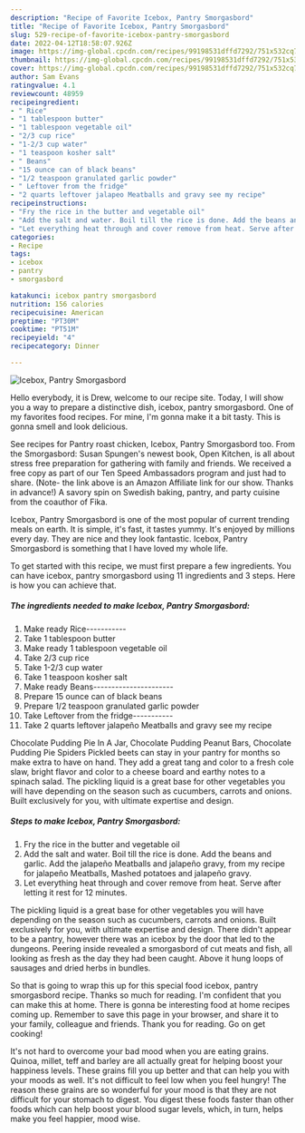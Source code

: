 ```yaml
---
description: "Recipe of Favorite Icebox, Pantry Smorgasbord"
title: "Recipe of Favorite Icebox, Pantry Smorgasbord"
slug: 529-recipe-of-favorite-icebox-pantry-smorgasbord
date: 2022-04-12T18:58:07.926Z
image: https://img-global.cpcdn.com/recipes/99198531dffd7292/751x532cq70/icebox-pantry-smorgasbord-recipe-main-photo.jpg
thumbnail: https://img-global.cpcdn.com/recipes/99198531dffd7292/751x532cq70/icebox-pantry-smorgasbord-recipe-main-photo.jpg
cover: https://img-global.cpcdn.com/recipes/99198531dffd7292/751x532cq70/icebox-pantry-smorgasbord-recipe-main-photo.jpg
author: Sam Evans
ratingvalue: 4.1
reviewcount: 48959
recipeingredient:
- " Rice"
- "1 tablespoon butter"
- "1 tablespoon vegetable oil"
- "2/3 cup rice"
- "1-2/3 cup water"
- "1 teaspoon kosher salt"
- " Beans"
- "15 ounce can of black beans"
- "1/2 teaspoon granulated garlic powder"
- " Leftover from the fridge"
- "2 quarts leftover jalapeo Meatballs and gravy see my recipe"
recipeinstructions:
- "Fry the rice in the butter and vegetable oil"
- "Add the salt and water. Boil till the rice is done. Add the beans and garlic. Add the jalapeño Meatballs and jalapeño gravy, from my recipe for jalapeño Meatballs, Mashed potatoes and jalapeño gravy."
- "Let everything heat through and cover remove from heat. Serve after letting it rest for 12 minutes."
categories:
- Recipe
tags:
- icebox
- pantry
- smorgasbord

katakunci: icebox pantry smorgasbord 
nutrition: 156 calories
recipecuisine: American
preptime: "PT30M"
cooktime: "PT51M"
recipeyield: "4"
recipecategory: Dinner

---
```



![Icebox, Pantry Smorgasbord](https://img-global.cpcdn.com/recipes/99198531dffd7292/751x532cq70/icebox-pantry-smorgasbord-recipe-main-photo.jpg)

Hello everybody, it is Drew, welcome to our recipe site. Today, I will show you a way to prepare a distinctive dish, icebox, pantry smorgasbord. One of my favorites food recipes. For mine, I'm gonna make it a bit tasty. This is gonna smell and look delicious.

See recipes for Pantry roast chicken, Icebox, Pantry Smorgasbord too. From the Smorgasbord: Susan Spungen&#39;s newest book, Open Kitchen, is all about stress free preparation for gathering with family and friends. We received a free copy as part of our Ten Speed Ambassadors program and just had to share. (Note- the link above is an Amazon Affiliate link for our show. Thanks in advance!) A savory spin on Swedish baking, pantry, and party cuisine from the coauthor of Fika.

Icebox, Pantry Smorgasbord is one of the most popular of current trending meals on earth. It is simple, it's fast, it tastes yummy. It's enjoyed by millions every day. They are nice and they look fantastic. Icebox, Pantry Smorgasbord is something that I have loved my whole life.


To get started with this recipe, we must first prepare a few ingredients. You can have icebox, pantry smorgasbord using 11 ingredients and 3 steps. Here is how you can achieve that.

<!--inarticleads1-->

##### The ingredients needed to make Icebox, Pantry Smorgasbord:

1. Make ready  Rice-----------
1. Take 1 tablespoon butter
1. Make ready 1 tablespoon vegetable oil
1. Take 2/3 cup rice
1. Take 1-2/3 cup water
1. Take 1 teaspoon kosher salt
1. Make ready  Beans----------------------
1. Prepare 15 ounce can of black beans
1. Prepare 1/2 teaspoon granulated garlic powder
1. Take  Leftover from the fridge-----------
1. Take 2 quarts leftover jalapeño Meatballs and gravy see my recipe


Chocolate Pudding Pie In A Jar, Chocolate Pudding Peanut Bars, Chocolate Pudding Pie Spiders Pickled beets can stay in your pantry for months so make extra to have on hand. They add a great tang and color to a fresh cole slaw, bright flavor and color to a cheese board and earthy notes to a spinach salad. The pickling liquid is a great base for other vegetables you will have depending on the season such as cucumbers, carrots and onions. Built exclusively for you, with ultimate expertise and design. 

<!--inarticleads2-->

##### Steps to make Icebox, Pantry Smorgasbord:

1. Fry the rice in the butter and vegetable oil
1. Add the salt and water. Boil till the rice is done. Add the beans and garlic. Add the jalapeño Meatballs and jalapeño gravy, from my recipe for jalapeño Meatballs, Mashed potatoes and jalapeño gravy.
1. Let everything heat through and cover remove from heat. Serve after letting it rest for 12 minutes.


The pickling liquid is a great base for other vegetables you will have depending on the season such as cucumbers, carrots and onions. Built exclusively for you, with ultimate expertise and design. There didn&#39;t appear to be a pantry, however there was an icebox by the door that led to the dungeons. Peering inside revealed a smorgasbord of cut meats and fish, all looking as fresh as the day they had been caught. Above it hung loops of sausages and dried herbs in bundles. 

So that is going to wrap this up for this special food icebox, pantry smorgasbord recipe. Thanks so much for reading. I'm confident that you can make this at home. There is gonna be interesting food at home recipes coming up. Remember to save this page in your browser, and share it to your family, colleague and friends. Thank you for reading. Go on get cooking!

It's not hard to overcome your bad mood when you are eating grains. Quinoa, millet, teff and barley are all actually great for helping boost your happiness levels. These grains fill you up better and that can help you with your moods as well. It's not difficult to feel low when you feel hungry! The reason these grains are so wonderful for your mood is that they are not difficult for your stomach to digest. You digest these foods faster than other foods which can help boost your blood sugar levels, which, in turn, helps make you feel happier, mood wise.
